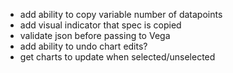 - add ability to copy variable number of datapoints
- add visual indicator that spec is copied
- validate json before passing to Vega
- add ability to undo chart edits?
- get charts to update when selected/unselected